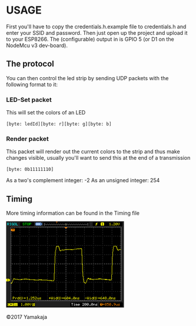 # USAGE

First you'll have to copy the credentials.h.example file to credentials.h and enter your SSID and password. Then just open up the project and upload it to your ESP8266. The (configurable) output in is GPIO 5 (or D1 on the NodeMcu v3 dev-board).

## The protocol

You can then control the led strip by sending UDP packets with the following format to it:

### LED-Set packet

This will set the colors of an LED

    [byte: ledId][byte: r][byte: g][byte: b]

### Render packet

This packet will render out the current colors to the strip and thus make changes visible, usually you'll want to send this at the end of a transmission

    [byte: 0b11111110]

As a two's complement integer: -2
As an unsigned integer: 254

## Timing

More timing information can be found in the Timing file

![High](High.bmp)

©2017 Yamakaja
